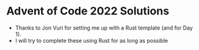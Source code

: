 # Advent of Code 2022 Solutions

* Thanks to Jon Vuri for setting me up with a Rust template (and for Day 1). 
* I will try to complete these using Rust for as long as possible
